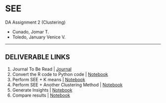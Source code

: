 # SEE
DA Assignment 2 (Clustering)
- Cunado, Jomar T.
- Toledo, January Venice V.

---

## DELIVERABLE LINKS ##

1. Journal To Be Read | [Journal](https://github.com/joms-hub/SEE/blob/main/pdf/s41598-022-10144-9.pdf)
2. Convert the R code to Python code | [Notebook](https://github.com/joms-hub/SEE/blob/main/output/main.ipynb)
3. Perform SEE + K means | [Notebook](https://github.com/joms-hub/SEE/blob/main/output/main.ipynb)
4. Perform SEE + Another Clustering Method | [Notebook](https://github.com/joms-hub/SEE/blob/main/output/main.ipynb)
5. Generate Insights | [Notebook](https://github.com/joms-hub/SEE/blob/main/output/main.ipynb)
6. Compare results | [Notebook](https://github.com/joms-hub/SEE/blob/main/output/main.ipynb)
